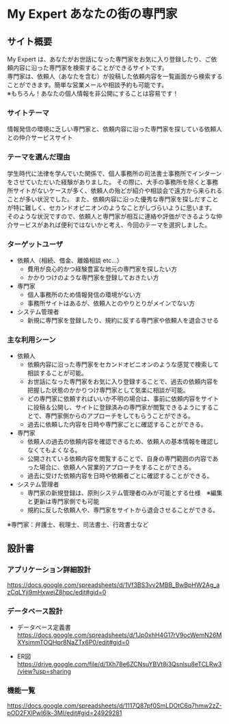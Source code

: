 # My Expert あなたの街の専門家

## サイト概要
My Expert は、あなたがお世話になった専門家をお気に入り登録したり、ご依頼内容に沿った専門家を検索することができるサイトです。  
専門家は、依頼人（あなたを含む）が投稿した依頼内容を一覧画面から検索することができます。簡単な営業メールや相談予約も可能です。  
※もちろん！あなたの個人情報を非公開にすることは容易です！

### サイトテーマ
情報発信の環境に乏しい専門家と、依頼内容に沿った専門家を探している依頼人との仲介サービスサイト

### テーマを選んだ理由
学生時代に法律を学んでいた関係で、個人事務所の司法書士事務所でインターンをさせていただいた経験がありました。
その際に、大手の事務所を除くと事務所サイトがないケースが多く、依頼人の殆どが紹介や相談会で遠方から来られることが多い状況でした。
また、依頼内容に沿った優秀な専門家を探しだすことが特に難しく、セカンドオピニオンのようなことがしづらいように思います。
そのような状況ですので、依頼人と専門家が相互に連絡や評価ができるような仲介サービスがあれば便利ではないかと考え、今回のテーマを選択しました。

### ターゲットユーザ
- 依頼人（相続、借金、離婚相談 etc...）
  - 費用が良心的かつ経験豊富な地元の専門家を探したい方
  - かかりつけのような専門家を登録しておきたい方
- 専門家
  - 個人事務所のため情報発信の環境がない方
  - 事務所サイトはあるが、依頼人とのやりとりがメインでない方
- システム管理者
  - 新規に専門家を登録したり、規約に反する専門家や依頼人を退会させる

### 主な利用シーン
- 依頼人
  - 依頼内容に沿った専門家をセカンドオピニオンのような感覚で検索して相談することが可能。
  - お世話になった専門家をお気に入り登録することで、過去の依頼内容を把握した状態のかかりつけ専門家として気楽に相談が可能。
  - どの専門家に依頼すればいいか不明の場合は、事前に依頼内容をサイトに投稿＆公開し、サイトに登録済みの専門家が閲覧できるようにすることで、専門家側からのアプローチをしてもらうことができる。
  - 過去に依頼した内容を日時や専門家ごとに確認することができる。
- 専門家
  - 依頼人の過去の依頼内容を確認できるため、依頼人の基本情報を確認しなくてもよくなる。
  - 公開されている依頼内容を閲覧することで、自身の専門範囲の内容であった場合に、依頼人へ営業的アプローチをすることができる。
  - 過去に受けた依頼内容を日時や依頼者ごとに確認することができる。
- システム管理者
  - 専門家の新規登録は、原則システム管理者のみが可能とする仕様　※編集と更新は専門家側でも可能
  - 規約に反した依頼人や、専門家をサイトから退会させることができる。

※専門家：弁護士、税理士、司法書士、行政書士など

## 設計書

### アプリケーション詳細設計
<https://docs.google.com/spreadsheets/d/1Vf3BS3vv2MBB_BwBpHW2Ag_azCqLYji9mHxwejZ8hpc/edit#gid=0>

### データベース設計
- データベース定義書
<https://docs.google.com/spreadsheets/d/1Jp0xhH4G17rV9ocWemN26MXYsimmTOQHpr8NaZTx6P0/edit#gid=0>

- ER図
<https://drive.google.com/file/d/1Xh78e6ZCNsuYBVt8j3Qsnlsu8eTCLRw3/view?usp=sharing>

### 機能一覧
<https://docs.google.com/spreadsheets/d/1117Q87pf0SmLDOtC6q7hmw2zZ-pOD2FXlPwI6lk-3MI/edit#gid=24929281>